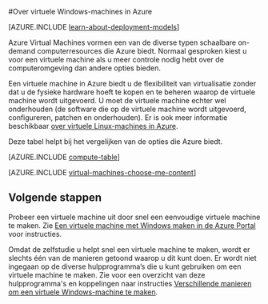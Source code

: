 <properties
    pageTitle="Over virtuele Windows-machines | Microsoft Azure"
    description="Meer informatie over de basisprincipes van virtuele Windows-machines in Azure die gebruikmaken van beide implementatiemodellen."
    services="virtual-machines-windows"
    documentationCenter=""
    authors="cynthn"
    manager="timlt"
    editor="tysonn"
    tags="azure-resource-manager,azure-service-management"/>

<tags
    ms.service="virtual-machines-windows"
    ms.workload="infrastructure-services"
    ms.tgt_pltfrm="vm-windows"
    ms.devlang="na"
    ms.topic="get-started-article"
    ms.date="06/15/2016"
    ms.author="cynthn"/>

#Over virtuele Windows-machines in Azure

[AZURE.INCLUDE [learn-about-deployment-models](../../includes/learn-about-deployment-models-both-include.md)]


Azure Virtual Machines vormen een van de diverse typen schaalbare on-demand computerresources die Azure biedt. Normaal gesproken kiest u voor een virtuele machine als u meer controle nodig hebt over de computeromgeving dan andere opties bieden.

Een virtuele machine in Azure biedt u de flexibiliteit van virtualisatie zonder dat u de fysieke hardware hoeft te kopen en te beheren waarop de virtuele machine wordt uitgevoerd. U moet de virtuele machine echter wel onderhouden (de software die op de virtuele machine wordt uitgevoerd, configureren, patchen en onderhouden). Er is ook meer informatie beschikbaar [over virtuele Linux-machines in Azure](virtual-machines-linux-about.md).

Deze tabel helpt bij het vergelijken van de opties die Azure biedt.

[AZURE.INCLUDE [compute-table](../../includes/compute-options-table.md)]

[AZURE.INCLUDE [virtual-machines-choose-me-content](../../includes/virtual-machines-choose-me-content.md)]


## Volgende stappen

Probeer een virtuele machine uit door snel een eenvoudige virtuele machine te maken. Zie [Een virtuele machine met Windows maken in de Azure Portal](virtual-machines-windows-hero-tutorial.md) voor instructies.

Omdat de zelfstudie u helpt snel een virtuele machine te maken, wordt er slechts één van de manieren getoond waarop u dit kunt doen. Er wordt niet ingegaan op de diverse hulpprogramma’s die u kunt gebruiken om een virtuele machine te maken. Zie voor een overzicht van deze hulpprogramma's en koppelingen naar instructies [Verschillende manieren om een virtuele Windows-machine te maken](virtual-machines-windows-creation-choices.md).




<!--HONumber=ago16_HO4-->


